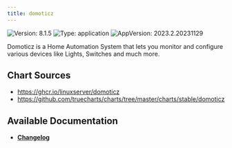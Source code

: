 ```yaml
---
title: domoticz
---
```


![Version: 8.1.5](https://img.shields.io/badge/Version-8.1.5-informational?style=flat-square) ![Type: application](https://img.shields.io/badge/Type-application-informational?style=flat-square) ![AppVersion: 2023.2.20231129](https://img.shields.io/badge/AppVersion-2023.2.20231129-informational?style=flat-square)

Domoticz is a Home Automation System that lets you monitor and configure various devices like Lights, Switches and much more.

## Chart Sources

- https://ghcr.io/linuxserver/domoticz
- https://github.com/truecharts/charts/tree/master/charts/stable/domoticz

## Available Documentation

- [**Changelog**](./CHANGELOG.md)
